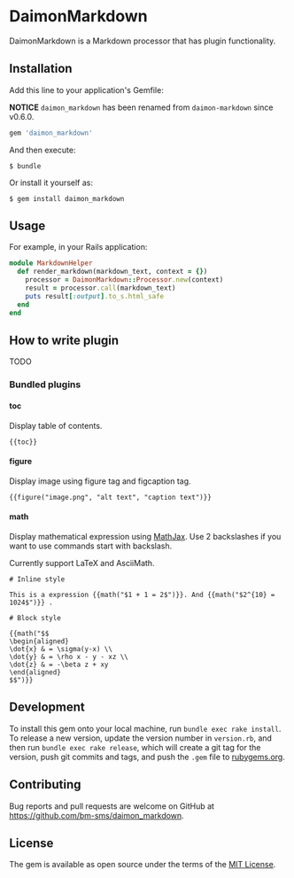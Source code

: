 # DaimonMarkdown

DaimonMarkdown is a Markdown processor that has plugin functionality.

## Installation

Add this line to your application's Gemfile:

**NOTICE** `daimon_markdown` has been renamed from `daimon-markdown` since v0.6.0.

```ruby
gem 'daimon_markdown'
```

And then execute:

    $ bundle

Or install it yourself as:

    $ gem install daimon_markdown

## Usage

For example, in your Rails application:

```ruby
module MarkdownHelper
  def render_markdown(markdown_text, context = {})
    processor = DaimonMarkdown::Processor.new(context)
    result = processor.call(markdown_text)
    puts result[:output].to_s.html_safe
  end
end
```

## How to write plugin

TODO

### Bundled plugins

#### toc

Display table of contents.

```
{{toc}}
```

#### figure

Display image using figure tag and figcaption tag.

```
{{figure("image.png", "alt text", "caption text")}}
```

#### math

Display mathematical expression using [MathJax](https://www.mathjax.org/).
Use 2 backslashes if you want to use commands start with backslash.

Currently support LaTeX and AsciiMath.

```text
# Inline style

This is a expression {{math("$1 + 1 = 2$")}}. And {{math("$2^{10} = 1024$")}} .

# Block style

{{math("$$
\begin{aligned}
\dot{x} & = \sigma(y-x) \\
\dot{y} & = \rho x - y - xz \\
\dot{z} & = -\beta z + xy
\end{aligned}
$$")}}
```


## Development

To install this gem onto your local machine, run `bundle exec rake install`. To release a new version, update the version number in `version.rb`, and then run `bundle exec rake release`, which will create a git tag for the version, push git commits and tags, and push the `.gem` file to [rubygems.org](https://rubygems.org).

## Contributing

Bug reports and pull requests are welcome on GitHub at https://github.com/bm-sms/daimon_markdown.


## License

The gem is available as open source under the terms of the [MIT License](http://opensource.org/licenses/MIT).

